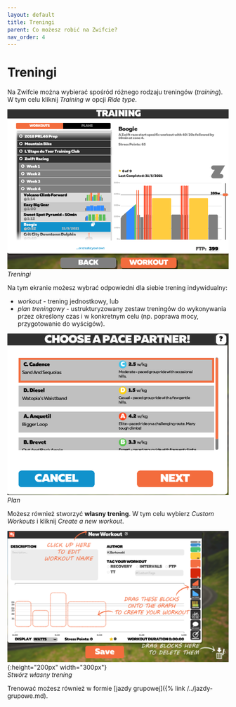 ```yaml
---
layout: default
title: Treningi
parent: Co możesz robić na Zwifcie?
nav_order: 4
---
```


# Treningi 

Na Zwifcie można wybierać spośród różnego rodzaju treningów (_training_). W tym celu kliknij _Training_ w opcji _Ride type_.

![Treningi](../../assets/images/Trening.png)
*Treningi*  

Na tym ekranie możesz wybrać odpowiedni dla siebie trening indywidualny:
* _workout_ - trening jednostkowy, lub
* _plan treningowy_ - ustrukturyzowany zestaw treningów do wykonywania przez określony czas i w konkretnym celu (np. poprawa mocy, przygotowanie do wyścigów).

![Plan](../../assets/images/PaceMaker.png)
*Plan* 

Możesz również stworzyć **własny trening**. W tym celu wybierz _Custom Workouts_ i kliknij _Create a new workout_.

![Custom workout](../../assets/images/Custom.png){:height="200px" width="300px"}  
*Stwórz własny trening*  


Trenować możesz również w formie [jazdy grupowej]({% link /../jazdy-grupowe.md). 

